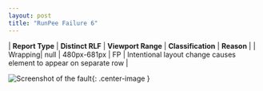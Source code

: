 ```yaml
---
layout: post
title: "RunPee Failure 6"
---
```

| **Report Type** | **Distinct RLF** | **Viewport Range** | **Classification** | **Reason** |
| Wrapping| null | 480px-681px | FP | Intentional layout change causes element to appear on separate row | 

![Screenshot of the fault](../../../assets/images/RunPee/fault6/wrappingWidth580.png){: .center-image }